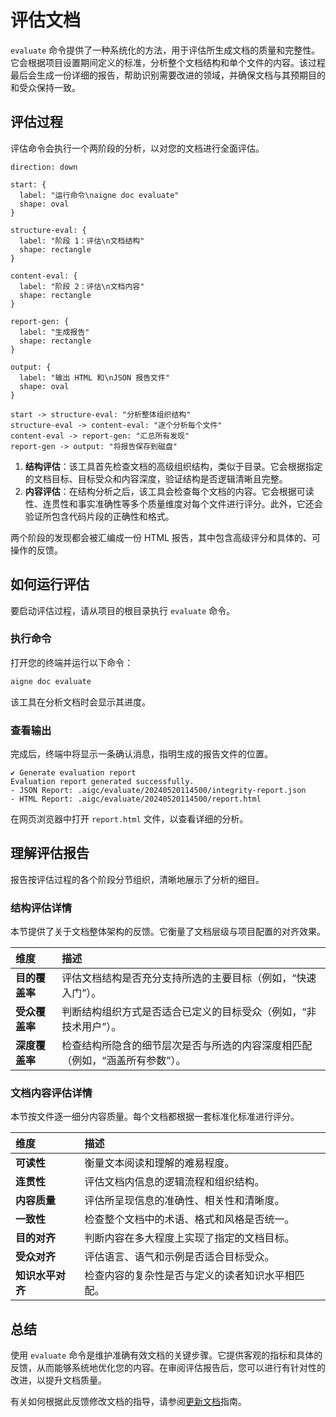 # 评估文档

`evaluate` 命令提供了一种系统化的方法，用于评估所生成文档的质量和完整性。它会根据项目设置期间定义的标准，分析整个文档结构和单个文件的内容。该过程最后会生成一份详细的报告，帮助识别需要改进的领域，并确保文档与其预期目的和受众保持一致。

## 评估过程

评估命令会执行一个两阶段的分析，以对您的文档进行全面评估。

```d2
direction: down

start: {
  label: "运行命令\naigne doc evaluate"
  shape: oval
}

structure-eval: {
  label: "阶段 1：评估\n文档结构"
  shape: rectangle
}

content-eval: {
  label: "阶段 2：评估\n文档内容"
  shape: rectangle
}

report-gen: {
  label: "生成报告"
  shape: rectangle
}

output: {
  label: "输出 HTML 和\nJSON 报告文件"
  shape: oval
}

start -> structure-eval: "分析整体组织结构"
structure-eval -> content-eval: "逐个分析每个文件"
content-eval -> report-gen: "汇总所有发现"
report-gen -> output: "将报告保存到磁盘"
```

1.  **结构评估**：该工具首先检查文档的高级组织结构，类似于目录。它会根据指定的文档目标、目标受众和内容深度，验证结构是否逻辑清晰且完整。
2.  **内容评估**：在结构分析之后，该工具会检查每个文档的内容。它会根据可读性、连贯性和事实准确性等多个质量维度对每个文件进行评分。此外，它还会验证所包含代码片段的正确性和格式。

两个阶段的发现都会被汇编成一份 HTML 报告，其中包含高级评分和具体的、可操作的反馈。

## 如何运行评估

要启动评估过程，请从项目的根目录执行 `evaluate` 命令。

### 执行命令

打开您的终端并运行以下命令：

```bash
aigne doc evaluate
```

该工具在分析文档时会显示其进度。

### 查看输出

完成后，终端中将显示一条确认消息，指明生成的报告文件的位置。

```text
✔ Generate evaluation report
Evaluation report generated successfully.
- JSON Report: .aigc/evaluate/20240520114500/integrity-report.json
- HTML Report: .aigc/evaluate/20240520114500/report.html
```

在网页浏览器中打开 `report.html` 文件，以查看详细的分析。

## 理解评估报告

报告按评估过程的各个阶段分节组织，清晰地展示了分析的细目。

### 结构评估详情

本节提供了关于文档整体架构的反馈。它衡量了文档层级与项目配置的对齐效果。

| 维度 | 描述 |
| :--- | :--- |
| **目的覆盖率** | 评估文档结构是否充分支持所选的主要目标（例如，“快速入门”）。 |
| **受众覆盖率** | 判断结构组织方式是否适合已定义的目标受众（例如，“非技术用户”）。 |
| **深度覆盖率** | 检查结构所隐含的细节层次是否与所选的内容深度相匹配（例如，“涵盖所有参数”）。 |

### 文档内容评估详情

本节按文件逐一细分内容质量。每个文档都根据一套标准化标准进行评分。

| 维度 | 描述 |
| :--- | :--- |
| **可读性** | 衡量文本阅读和理解的难易程度。 |
| **连贯性** | 评估文档内信息的逻辑流程和组织结构。 |
| **内容质量** | 评估所呈现信息的准确性、相关性和清晰度。 |
| **一致性** | 检查整个文档中的术语、格式和风格是否统一。 |
| **目的对齐** | 判断内容在多大程度上实现了指定的文档目标。 |
| **受众对齐** | 评估语言、语气和示例是否适合目标受众。 |
| **知识水平对齐** | 检查内容的复杂性是否与定义的读者知识水平相匹配。 |

## 总结

使用 `evaluate` 命令是维护准确有效文档的关键步骤。它提供客观的指标和具体的反馈，从而能够系统地优化您的内容。在审阅评估报告后，您可以进行有针对性的改进，以提升文档质量。

有关如何根据此反馈修改文档的指导，请参阅[更新文档](./guides-updating-documentation.md)指南。